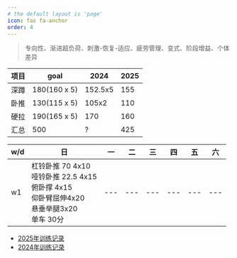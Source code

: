 ```yaml
---
# the default layout is 'page'
icon: fas fa-anchor
order: 4
---
```


> 专向性、渐进超负荷、刺激-恢复-适应、疲劳管理、变式、阶段增益、个体差异

| 项目 | goal         | 2024    | 2025 |
| ---- | ------------ | ------- | ---- |
| 深蹲 | 180(160 x 5) | 152.5x5 | 155  |
| 卧推 | 130(115 x 5) | 105x2   | 110  |
| 硬拉 | 190(165 x 5) | 170     | 160  |
| 汇总 | 500          | ?       | 425  |

|w/d|日|一|二|三|四|五|六|
| --- | --- | --- | --- | --- | --- | --- | --- |
| w1 | 杠铃卧推 70 4x10<br />哑铃卧推 22.5 4x15<br />俯卧撑 4x15<br />仰卧臂屈伸4x20<br />悬垂举腿3x20 <br />单车 30分 |--- | --- | --- | --- | --- | --- |


- [2025年训练记录](/posts/train-record-2025)
- [2024年训练记录](/posts/train-record-2024)



